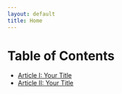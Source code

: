 ```yaml
---
layout: default
title: Home
---
```


# Table of Contents

- [Article I: Your Title](/article-1.html)
- [Article II: Your Title](/article-2.html)
<!-- …through Article X -->
